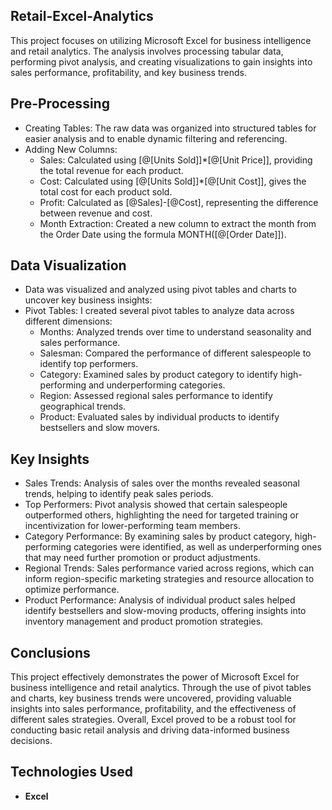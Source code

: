 ## **Retail-Excel-Analytics**
This project focuses on utilizing Microsoft Excel for business intelligence and retail analytics. The analysis involves processing tabular data, performing pivot analysis, and creating visualizations to gain insights into sales performance, profitability, and key business trends.

## **Pre-Processing**
- Creating Tables: The raw data was organized into structured tables for easier analysis and to enable dynamic filtering and referencing.
- Adding New Columns:
  - Sales: Calculated using [@[Units Sold]]*[@[Unit Price]], providing the total revenue for each product.
  - Cost: Calculated using [@[Units Sold]]*[@[Unit Cost]], gives the total cost for each product sold.
  - Profit: Calculated as [@Sales]-[@Cost], representing the difference between revenue and cost.
  - Month Extraction: Created a new column to extract the month from the Order Date using the formula MONTH([@[Order Date]]).

## **Data Visualization**
-  Data was visualized and analyzed using pivot tables and charts to uncover key business insights:
- Pivot Tables: I created several pivot tables to analyze data across different dimensions:
  - Months: Analyzed trends over time to understand seasonality and sales performance.
  - Salesman: Compared the performance of different salespeople to identify top performers.
  - Category: Examined sales by product category to identify high-performing and underperforming categories.
  - Region: Assessed regional sales performance to identify geographical trends.
  - Product: Evaluated sales by individual products to identify bestsellers and slow movers.

## **Key Insights**
- Sales Trends: Analysis of sales over the months revealed seasonal trends, helping to identify peak sales periods.
- Top Performers: Pivot analysis showed that certain salespeople outperformed others, highlighting the need for targeted training or incentivization for lower-performing team members.
- Category Performance: By examining sales by product category, high-performing categories were identified, as well as underperforming ones that may need further promotion or product adjustments.
- Regional Trends: Sales performance varied across regions, which can inform region-specific marketing strategies and resource allocation to optimize performance.
- Product Performance: Analysis of individual product sales helped identify bestsellers and slow-moving products, offering insights into inventory management and product promotion strategies.

## **Conclusions**
This project effectively demonstrates the power of Microsoft Excel for business intelligence and retail analytics. Through the use of pivot tables and charts, key business trends were uncovered, providing valuable insights into sales performance, profitability, and the effectiveness of different sales strategies. Overall, Excel proved to be a robust tool for conducting basic retail analysis and driving data-informed business decisions.

 ## **Technologies Used**
 - **Excel**
